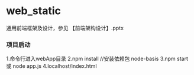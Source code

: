 # web_static
通用前端框架及设计，参见 【前端架构设计】.pptx 

### 项目启动
1.命令行进入webApp目录
2.npm install  //安装依赖包 node-basis
3.npm start 或 node app.js
4.localhost/index.html
